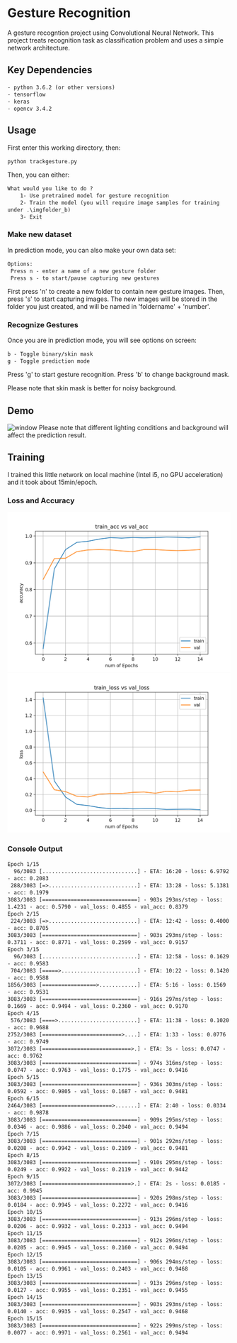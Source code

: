 # Gesture Recognition

A gesture recogntion project using Convolutional Neural Network. This project treats recognition task as classification problem and uses a simple network architecture.

## Key Dependencies
```
- python 3.6.2 (or other versions)
- tensorflow
- keras
- opencv 3.4.2
```

## Usage
First enter this working directory, then:
```
python trackgesture.py
```
Then, you can either:
```
What would you like to do ?
    1- Use pretrained model for gesture recognition
    2- Train the model (you will require image samples for training under .\imgfolder_b)
    3- Exit	
```
### Make new dataset
In prediction mode, you can also make your own data set:
```
Options:
 Press n - enter a name of a new gesture folder
 Press s - to start/pause capturing new gestures
```
First press 'n' to create a new folder to contain new gesture images. Then, press 's' to start capturing images. The new images will be stored in the folder you just created, and will be named in 'foldername' + 'number'.

### Recognize Gestures
Once you are in prediction mode, you will see options on screen:
```
b - Toggle binary/skin mask
g - Toggle prediction mode
```
Press 'g' to start gesture recognition.
Press 'b' to change background mask.

Please note that skin mask is better for noisy background.


## Demo
![window](./img/demo.gif)
Please note that different lighting conditions and background will affect the prediction result.
## Training

I trained this little network on local machine (Intel i5, no GPU acceleration) and it took about 15min/epoch. 

### Loss and Accuracy
![window](./img/train_acc_vs_val_acc.png)
![window](./img/train_loss_vs_val_loss.png)

### Console Output
```
Epoch 1/15
  96/3083 [..............................] - ETA: 16:20 - loss: 6.9792 - acc: 0.2083
 288/3083 [=>............................] - ETA: 13:28 - loss: 5.1381 - acc: 0.1979
3083/3083 [==============================] - 903s 293ms/step - loss: 1.4231 - acc: 0.5790 - val_loss: 0.4855 - val_acc: 0.8379
Epoch 2/15
 224/3083 [=>............................] - ETA: 12:42 - loss: 0.4000 - acc: 0.8705
3083/3083 [==============================] - 903s 293ms/step - loss: 0.3711 - acc: 0.8771 - val_loss: 0.2599 - val_acc: 0.9157
Epoch 3/15
  96/3083 [..............................] - ETA: 12:58 - loss: 0.1629 - acc: 0.9583
 704/3083 [=====>........................] - ETA: 10:22 - loss: 0.1420 - acc: 0.9588
1856/3083 [=================>............] - ETA: 5:16 - loss: 0.1569 - acc: 0.9531 
3083/3083 [==============================] - 916s 297ms/step - loss: 0.1669 - acc: 0.9494 - val_loss: 0.2360 - val_acc: 0.9170
Epoch 4/15
 576/3083 [====>.........................] - ETA: 11:38 - loss: 0.1020 - acc: 0.9688
2752/3083 [=========================>....] - ETA: 1:33 - loss: 0.0776 - acc: 0.9749 
3072/3083 [============================>.] - ETA: 3s - loss: 0.0747 - acc: 0.9762  
3083/3083 [==============================] - 974s 316ms/step - loss: 0.0747 - acc: 0.9763 - val_loss: 0.1775 - val_acc: 0.9416
Epoch 5/15
3083/3083 [==============================] - 936s 303ms/step - loss: 0.0592 - acc: 0.9805 - val_loss: 0.1687 - val_acc: 0.9481
Epoch 6/15
2464/3083 [======================>.......] - ETA: 2:40 - loss: 0.0334 - acc: 0.9878    
3083/3083 [==============================] - 909s 295ms/step - loss: 0.0346 - acc: 0.9886 - val_loss: 0.2040 - val_acc: 0.9494
Epoch 7/15
3083/3083 [==============================] - 901s 292ms/step - loss: 0.0208 - acc: 0.9942 - val_loss: 0.2109 - val_acc: 0.9481
Epoch 8/15
3083/3083 [==============================] - 910s 295ms/step - loss: 0.0249 - acc: 0.9922 - val_loss: 0.2119 - val_acc: 0.9442
Epoch 9/15
3072/3083 [============================>.] - ETA: 2s - loss: 0.0185 - acc: 0.9945   
3083/3083 [==============================] - 920s 298ms/step - loss: 0.0184 - acc: 0.9945 - val_loss: 0.2272 - val_acc: 0.9416
Epoch 10/15
3083/3083 [==============================] - 913s 296ms/step - loss: 0.0206 - acc: 0.9932 - val_loss: 0.2313 - val_acc: 0.9494
Epoch 11/15
3083/3083 [==============================] - 912s 296ms/step - loss: 0.0205 - acc: 0.9945 - val_loss: 0.2160 - val_acc: 0.9494
Epoch 12/15
3083/3083 [==============================] - 906s 294ms/step - loss: 0.0105 - acc: 0.9961 - val_loss: 0.2403 - val_acc: 0.9468
Epoch 13/15
3083/3083 [==============================] - 913s 296ms/step - loss: 0.0127 - acc: 0.9955 - val_loss: 0.2351 - val_acc: 0.9455
Epoch 14/15
3083/3083 [==============================] - 903s 293ms/step - loss: 0.0140 - acc: 0.9935 - val_loss: 0.2547 - val_acc: 0.9468
Epoch 15/15
3083/3083 [==============================] - 922s 299ms/step - loss: 0.0077 - acc: 0.9971 - val_loss: 0.2561 - val_acc: 0.9494
```